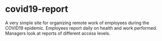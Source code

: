 # covid19-report

A very simple site for organizing remote work of employees during the COVID19 epidemic. Employees report daily on health and work performed. Managers look at reports of different access levels.
